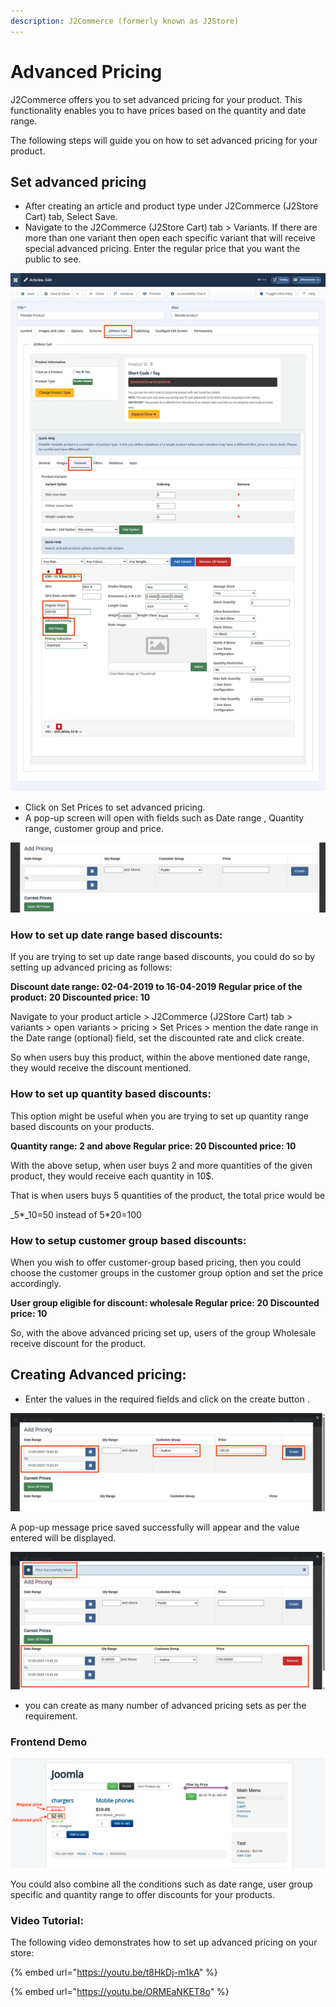 ```yaml
---
description: J2Commerce (formerly known as J2Store)
---
```


# Advanced Pricing

J2Commerce offers you to set advanced pricing for your product. This functionality enables you to have prices based on the quantity and date range.

The following steps will guide you on how to set advanced pricing for your product.

## Set advanced pricing <a href="#set-advanced-pricing" id="set-advanced-pricing"></a>

* After creating an article and product type under J2Commerce (J2Store Cart) tab, Select Save.
* Navigate to the J2Commerce (J2Store Cart) tab > Variants. If there are more than one variant then open each specific variant that will receive special advanced pricing. Enter the regular price that you want the public to see.

![Pricing tab](../.gitbook/assets/advanced_pricing.webp)

* Click on Set Prices to set advanced pricing.
* A pop-up screen will open with fields such as Date range , Quantity range, customer group and price.

![set pricing](../.gitbook/assets/date_range2.webp)

### How to set up date range based discounts: <a href="#how-to-set-up-date-range-based-discounts" id="how-to-set-up-date-range-based-discounts"></a>

If you are trying to set up date range based discounts, you could do so by setting up advanced pricing as follows:

**Discount date range: 02-04-2019 to 16-04-2019 Regular price of the product: 20 Discounted price: 10**

Navigate to your product article > J2Commerce (J2Store Cart) tab > variants > open variants > pricing > Set Prices > mention the date range in the Date range (optional) field, set the discounted rate and click create.

So when users buy this product, within the above mentioned date range, they would receive the discount mentioned.

### How to set up quantity based discounts: <a href="#how-to-set-up-quantity-based-discounts" id="how-to-set-up-quantity-based-discounts"></a>

This option might be useful when you are trying to set up quantity range based discounts on your products.

**Quantity range: 2 and above Regular price: 20 Discounted price: 10**

With the above setup, when user buys 2 and more quantities of the given product, they would receive each quantity in 10$.

That is when users buys 5 quantities of the product, the total price would be

\_5\*\_10=50 instead of 5\*20=100

### How to setup customer group based discounts: <a href="#how-to-setup-customer-group-based-discounts" id="how-to-setup-customer-group-based-discounts"></a>

When you wish to offer customer-group based pricing, then you could choose the customer groups in the customer group option and set the price accordingly.

**User group eligible for discount: wholesale Regular price: 20 Discounted price: 10**

So, with the above advanced pricing set up, users of the group Wholesale receive discount for the product.

## Creating Advanced pricing: <a href="#creating-advanced-pricing" id="creating-advanced-pricing"></a>

* Enter the values in the required fields and click on the create button .

![Creating a tiered pricing](../.gitbook/assets/date_range.webp)

A pop-up message price saved successfully will appear and the value entered will be displayed.

![success message](../.gitbook/assets/date_range1.webp)

* you can create as many number of advanced pricing sets as per the requirement.

### Frontend Demo <a href="#frontend-demo" id="frontend-demo"></a>

![Frontend view](https://raw.githubusercontent.com/j2store/doc-images/master/catalog/advanced-pricing/adv-pricing-frontend.png)

You could also combine all the conditions such as date range, user group specific and quantity range to offer discounts for your products.

### Video Tutorial: <a href="#video-tutorial" id="video-tutorial"></a>

The following video demonstrates how to set up advanced pricing on your store:

{% embed url="https://youtu.be/t8HkDj-m1kA" %}

{% embed url="https://youtu.be/ORMEaNKET8o" %}

